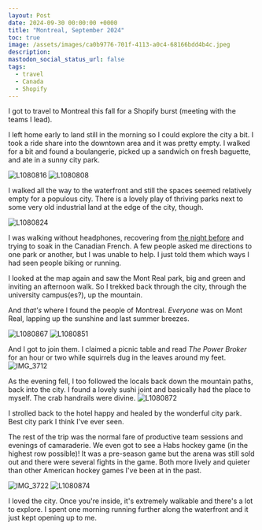 ```yaml
---
layout: Post
date: 2024-09-30 00:00:00 +0000
title: "Montreal, September 2024"
toc: true
image: /assets/images/ca0b9776-701f-4113-a0c4-68166bdd4b4c.jpeg
description: 
mastodon_social_status_url: false
tags: 
  - travel
  - Canada
  - Shopify
---
```




I got to travel to Montreal this fall for a Shopify burst (meeting with the teams I lead).

I left home early to land still in the morning so I could explore the city a bit. I took a ride share into the downtown area and it was pretty empty. I walked for a bit and found a boulangerie, picked up a sandwich on fresh baguette, and ate in a sunny city park. 

![L1080816](/assets/images/ca0b9776-701f-4113-a0c4-68166bdd4b4c.jpeg)
![L1080808](/assets/images/18f0a231-27c2-4a51-b7af-7959e907e86c.jpeg)

I walked all the way to the waterfront and still the spaces seemed relatively empty for a populous city. There is a lovely play of thriving parks next to some very old industrial land at the edge of the city, though.

![L1080824](/assets/images/c72ef044-0d2b-42a9-8135-a48d8f293fd0.jpeg)

I was walking without headphones, recovering from [the night before](https://www.joshbeckman.org/blog/attending/rl-grime-at-radius) and trying to soak in the Canadian French. A few people asked me directions to one park or another, but I was unable to help. I just told them which ways I had seen people biking or running. 

I looked at the map again and saw the Mont Real park, big and green and inviting an afternoon walk. So I trekked back through the city, through the university campus(es?), up the mountain. 

And _that's_ where I found the people of Montreal. *Everyone* was on Mont Real, lapping up the sunshine and last summer breezes.

![L1080867](/assets/images/3e8e2299-504e-40bc-8fd7-67fe907071ca.jpeg)
![L1080851](/assets/images/5890dbe4-afad-4910-8b10-6b421c04d093.jpeg)

And I got to join them. I claimed a picnic table and read _The Power Broker_ for an hour or two while squirrels dug in the leaves around my feet.
![IMG_3712](/assets/images/b55c978f-2140-4cf7-865c-781f6b89ed44.jpeg)


As the evening fell, I too followed the locals back down the mountain paths, back into the city. I found a lovely sushi joint and basically had the place to myself. The crab handrails were divine.
![L1080872](/assets/images/7c4298f3-3202-414f-bd3a-7652103a2fee.jpeg)

I strolled back to the hotel happy and healed by the wonderful city park. Best city park I think I've ever seen.

The rest of the trip was the normal fare of productive team sessions and evenings of camaraderie. We even got to see a Habs hockey game (in the highest row possible)! It was a pre-season game but the arena was still sold out and there were several fights in the game. Both more lively and quieter than other American hockey games I've been at in the past.

![IMG_3722](/assets/images/9c4faf62-2ccc-4509-ba8e-96d1cf6898a6.jpeg)
![L1080874](/assets/images/ec3d32fc-2564-4d34-bf36-92f106cede77.jpeg)

I loved the city. Once you're inside, it's extremely walkable and there's a lot to explore. I spent one morning running further along the waterfront and it just kept opening up to me.
